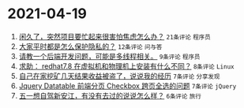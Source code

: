 # 2021-04-19

1. [闲久了，突然项目要忙起来很害怕焦虑怎么办？](https://www.v2ex.com/t/771549) `21条评论` `程序员`
1. [大家平时都是怎么保护隐私的？](https://www.v2ex.com/t/771550) `12条评论` `问与答`
1. [请教一个后端开发问题，可能是多线程相关。](https://www.v2ex.com/t/771558) `9条评论` `程序员`
1. [求助： redhat7.8 在虚拟机和物理机上安装有什么不同？](https://www.v2ex.com/t/771538) `8条评论` `Linux`
1. [自己在家挖矿几天结果收益被盗了，说说我的经历](https://www.v2ex.com/t/771563) `7条评论` `分享发现`
1. [Jquery Datatable 前端分页 Checkbox 跨页全选的问题](https://www.v2ex.com/t/771556) `7条评论` `jQuery`
1. [五一想自驾新安江，有没有去过的说说怎么样？](https://www.v2ex.com/t/771553) `6条评论` `旅行`
